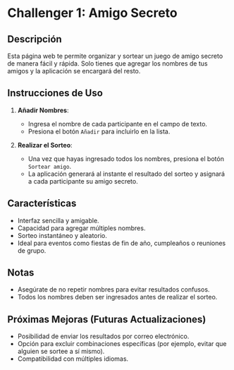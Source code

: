 # Challenger 1: Amigo Secreto

## Descripción
Esta página web te permite organizar y sortear un juego de amigo secreto de manera fácil y rápida. Solo tienes que agregar los nombres de tus amigos y la aplicación se encargará del resto.

## Instrucciones de Uso

1. **Añadir Nombres**:
   - Ingresa el nombre de cada participante en el campo de texto.
   - Presiona el botón `Añadir` para incluirlo en la lista.

2. **Realizar el Sorteo**:
   - Una vez que hayas ingresado todos los nombres, presiona el botón `Sortear amigo`.
   - La aplicación generará al instante el resultado del sorteo y asignará a cada participante su amigo secreto.

## Características
- Interfaz sencilla y amigable.
- Capacidad para agregar múltiples nombres.
- Sorteo instantáneo y aleatorio.
- Ideal para eventos como fiestas de fin de año, cumpleaños o reuniones de grupo.

## Notas
- Asegúrate de no repetir nombres para evitar resultados confusos.
- Todos los nombres deben ser ingresados antes de realizar el sorteo.

## Próximas Mejoras (Futuras Actualizaciones)
- Posibilidad de enviar los resultados por correo electrónico.
- Opción para excluir combinaciones específicas (por ejemplo, evitar que alguien se sortee a sí mismo).
- Compatibilidad con múltiples idiomas.